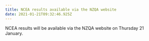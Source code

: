 ```yaml
---
title: NCEA results available via the NZQA website
date: 2021-01-21T09:32:46.925Z
---
```

NCEA results will be available via the NZQA website on Thursday 21 January.